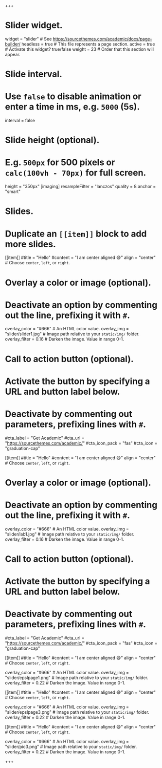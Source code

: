 +++
# Slider widget.
widget = "slider"  # See https://sourcethemes.com/academic/docs/page-builder/
headless = true  # This file represents a page section.
active = true  # Activate this widget? true/false
weight = 23  # Order that this section will appear.

# Slide interval.
# Use `false` to disable animation or enter a time in ms, e.g. `5000` (5s).
interval = false

# Slide height (optional).
# E.g. `500px` for 500 pixels or `calc(100vh - 70px)` for full screen.
height = "350px"
[imaging]
  resampleFilter = "lanczos"
  quality = 8
  anchor = "smart"
# Slides.
# Duplicate an `[[item]]` block to add more slides.


[[item]]
  #title = "Hello"
  #content = "I am center aligned :smile:"
  align = "center"  # Choose `center`, `left`, or `right`.

  # Overlay a color or image (optional).
  #   Deactivate an option by commenting out the line, prefixing it with `#`.
  overlay_color = "#666"  # An HTML color value.
  overlay_img = "slider/slider1.jpg"  # Image path relative to your `static/img/` folder.
  overlay_filter = 0.16  # Darken the image. Value in range 0-1.

  # Call to action button (optional).
  #   Activate the button by specifying a URL and button label below.
  #   Deactivate by commenting out parameters, prefixing lines with `#`.
  #cta_label = "Get Academic"
  #cta_url = "https://sourcethemes.com/academic/"
  #cta_icon_pack = "fas"
  #cta_icon = "graduation-cap"
  
  
[[item]]
  #title = "Hello"
  #content = "I am center aligned :smile:"
  align = "center"  # Choose `center`, `left`, or `right`.

  # Overlay a color or image (optional).
  #   Deactivate an option by commenting out the line, prefixing it with `#`.
  overlay_color = "#666"  # An HTML color value.
  overlay_img = "slider/lab1.jpg"  # Image path relative to your `static/img/` folder.
  overlay_filter = 0.16  # Darken the image. Value in range 0-1.

  # Call to action button (optional).
  #   Activate the button by specifying a URL and button label below.
  #   Deactivate by commenting out parameters, prefixing lines with `#`.
  #cta_label = "Get Academic"
  #cta_url = "https://sourcethemes.com/academic/"
  #cta_icon_pack = "fas"
  #cta_icon = "graduation-cap"  

[[item]]
  #title = "Hello"
  #content = "I am center aligned :smile:"
  align = "center"  # Choose `center`, `left`, or `right`.

  overlay_color = "#666"  # An HTML color value.
  overlay_img = "slider/epslpage1.png"  # Image path relative to your `static/img/` folder.
  overlay_filter = 0.22  # Darken the image. Value in range 0-1.

[[item]]
  #title = "Hello"
  #content = "I am center aligned :smile:"
  align = "center"  # Choose `center`, `left`, or `right`.

  overlay_color = "#666"  # An HTML color value.
  overlay_img = "slider/epslpage3.png"  # Image path relative to your `static/img/` folder.
  overlay_filter = 0.22  # Darken the image. Value in range 0-1.
  
[[item]]
  #title = "Hello"
  #content = "I am center aligned :smile:"
  align = "center"  # Choose `center`, `left`, or `right`.

  overlay_color = "#666"  # An HTML color value.
  overlay_img = "slider/pic3.png"  # Image path relative to your `static/img/` folder.
  overlay_filter = 0.22  # Darken the image. Value in range 0-1.
  
  
+++
